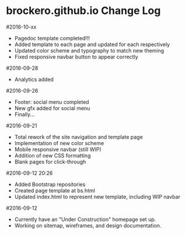 # brockero.github.io Change Log

#2016-10-xx
- Pagedoc template completed!!!
- Added template to each page and updated for each respectively
- Updated color scheme and typography to match new theming
- Fixed responsive navbar button to appear correctly

#2016-09-28
- Analytics added

#2016-09-26
- Footer: social menu completed
- New gfx added for social menu
- Finally...

#2016-09-21
- Total rework of the site navigation and template page
- Implementation of new color scheme
- Mobile responsive navbar (still WIP)
- Addition of new CSS formatting
- Blank pages for click-through

#2016-09-12 20:26
- Added Bootstrap repositories
- Created page template at bs.html
- Updated index.html to represent new template, including WIP navbar

#2016-09-12
- Currently have an "Under Construction" homepage set up.
- Working on sitemap, wireframes, and design documentation.
